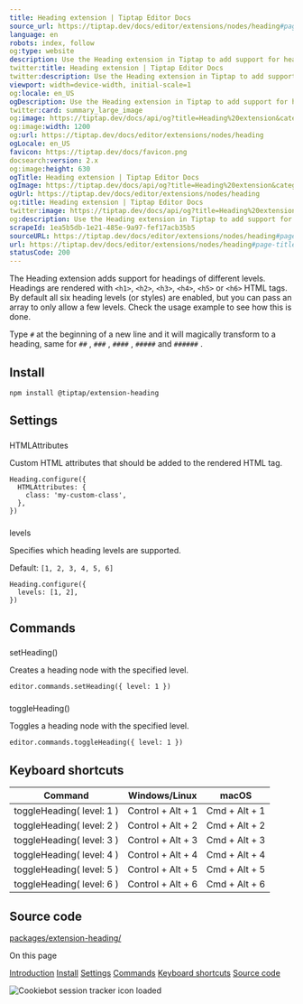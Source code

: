 ```yaml
---
title: Heading extension | Tiptap Editor Docs
source_url: https://tiptap.dev/docs/editor/extensions/nodes/heading#page-title
language: en
robots: index, follow
og:type: website
description: Use the Heading extension in Tiptap to add support for headings of different levels with <h> HTML tags. Learn more in our docs!
twitter:title: Heading extension | Tiptap Editor Docs
twitter:description: Use the Heading extension in Tiptap to add support for headings of different levels with <h> HTML tags. Learn more in our docs!
viewport: width=device-width, initial-scale=1
og:locale: en_US
ogDescription: Use the Heading extension in Tiptap to add support for headings of different levels with <h> HTML tags. Learn more in our docs!
twitter:card: summary_large_image
og:image: https://tiptap.dev/docs/api/og?title=Heading%20extension&category=Editor
og:image:width: 1200
og:url: https://tiptap.dev/docs/editor/extensions/nodes/heading
ogLocale: en_US
favicon: https://tiptap.dev/docs/favicon.png
docsearch:version: 2.x
og:image:height: 630
ogTitle: Heading extension | Tiptap Editor Docs
ogImage: https://tiptap.dev/docs/api/og?title=Heading%20extension&category=Editor
ogUrl: https://tiptap.dev/docs/editor/extensions/nodes/heading
og:title: Heading extension | Tiptap Editor Docs
twitter:image: https://tiptap.dev/docs/api/og?title=Heading%20extension&category=Editor
og:description: Use the Heading extension in Tiptap to add support for headings of different levels with <h> HTML tags. Learn more in our docs!
scrapeId: 1ea5b5db-1e21-485e-9a97-fef17acb35b5
sourceURL: https://tiptap.dev/docs/editor/extensions/nodes/heading#page-title
url: https://tiptap.dev/docs/editor/extensions/nodes/heading#page-title
statusCode: 200
---
```


The Heading extension adds support for headings of different levels. Headings are rendered with `<h1>`, `<h2>`, `<h3>`, `<h4>`, `<h5>` or `<h6>` HTML tags. By default all six heading levels (or styles) are enabled, but you can pass an array to only allow a few levels. Check the usage example to see how this is done.

Type `#` at the beginning of a new line and it will magically transform to a heading, same for `##` , `###` , `####` , `#####` and `######` .

[](https://tiptap.dev/docs/editor/extensions/nodes/heading#install)
Install
---------------------------------------------------------------------------

    npm install @tiptap/extension-heading
    

[](https://tiptap.dev/docs/editor/extensions/nodes/heading#settings)
Settings
-----------------------------------------------------------------------------

### [](https://tiptap.dev/docs/editor/extensions/nodes/heading#htmlattributes)
HTMLAttributes

Custom HTML attributes that should be added to the rendered HTML tag.

    Heading.configure({
      HTMLAttributes: {
        class: 'my-custom-class',
      },
    })
    

### [](https://tiptap.dev/docs/editor/extensions/nodes/heading#levels)
levels

Specifies which heading levels are supported.

Default: `[1, 2, 3, 4, 5, 6]`

    Heading.configure({
      levels: [1, 2],
    })
    

[](https://tiptap.dev/docs/editor/extensions/nodes/heading#commands)
Commands
-----------------------------------------------------------------------------

### [](https://tiptap.dev/docs/editor/extensions/nodes/heading#setheading)
setHeading()

Creates a heading node with the specified level.

    editor.commands.setHeading({ level: 1 })
    

### [](https://tiptap.dev/docs/editor/extensions/nodes/heading#toggleheading)
toggleHeading()

Toggles a heading node with the specified level.

    editor.commands.toggleHeading({ level: 1 })
    

[](https://tiptap.dev/docs/editor/extensions/nodes/heading#keyboard-shortcuts)
Keyboard shortcuts
-------------------------------------------------------------------------------------------------

| Command | Windows/Linux | macOS |
| --- | --- | --- |
| toggleHeading( level: 1 ) | Control + Alt + 1 | Cmd + Alt + 1 |
| toggleHeading( level: 2 ) | Control + Alt + 2 | Cmd + Alt + 2 |
| toggleHeading( level: 3 ) | Control + Alt + 3 | Cmd + Alt + 3 |
| toggleHeading( level: 4 ) | Control + Alt + 4 | Cmd + Alt + 4 |
| toggleHeading( level: 5 ) | Control + Alt + 5 | Cmd + Alt + 5 |
| toggleHeading( level: 6 ) | Control + Alt + 6 | Cmd + Alt + 6 |

[](https://tiptap.dev/docs/editor/extensions/nodes/heading#source-code)
Source code
-----------------------------------------------------------------------------------

[packages/extension-heading/](https://github.com/ueberdosis/tiptap/blob/main/packages/extension-heading/)

On this page

[Introduction](https://tiptap.dev/docs/editor/extensions/nodes/heading#page-title)
[Install](https://tiptap.dev/docs/editor/extensions/nodes/heading#install)
 [Settings](https://tiptap.dev/docs/editor/extensions/nodes/heading#settings)
 [Commands](https://tiptap.dev/docs/editor/extensions/nodes/heading#commands)
 [Keyboard shortcuts](https://tiptap.dev/docs/editor/extensions/nodes/heading#keyboard-shortcuts)
 [Source code](https://tiptap.dev/docs/editor/extensions/nodes/heading#source-code)

![Cookiebot session tracker icon loaded](https://imgsct.cookiebot.com/1.gif?dgi=73ee9606-0ee4-41ab-85ee-7626f8741637)